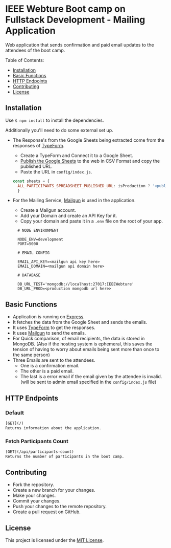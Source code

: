 # IEEE Webture Boot camp on Fullstack Development - Mailing Application

Web application that sends confirmation and paid email updates to the attendees of the boot camp.

Table of Contents:

- [Installation](#installation)
- [Basic Functions](#basic-functions)
- [HTTP Endpoints](#http-endpoints)
- [Contributing](#contributing)
- [License](#license)

## Installation

Use `$ npm install` to install the dependencies.

Additionally you'll need to do some external set up.

- The Response's from the Google Sheets being extracted come from the responses of [TypeForm](https://typeform.com).
  - Create a TypeForm and Connect it to a Google Sheet.
  - [Publish the Google Sheets](https://www.algolia.com/doc/tools/crawler/guides/enriching-extraction-with-external-data/how-to/expose-google-spreadsheet-as-csv/) to the web in CSV Format and copy the published URL.
  - Paste the URL in `config/index.js`.

  ```js
  const sheets = {
    ALL_PARTICIPANTS_SPREADSHEET_PUBLISHED_URL: isProduction ? '<public sheet link> ' : '<testing sheet link>',
    }
  ```

- For the Mailing Service, [Mailgun](https://mailgun.com) is used in the application.
  - Create a Mailgun account.
  - Add your Domain and create an API Key for it.
  - Copy your domain and paste it in a `.env` file on the root of your app.

  ```env
    # NODE ENVIRONMENT 

    NODE_ENV=development
    PORT=5000

    # EMAIL CONFIG

    EMAIL_API_KEY=<mailgun api key here>
    EMAIL_DOMAIN=<mailgun api domain here>

    # DATABASE

    DB_URL_TEST='mongodb://localhost:27017:IEEEWebture'
    DB_URL_PROD=<production mongodb url here>
  ```

## Basic Functions

- Application is running on [Express](https://expressjs.com/en/api.html).
- It fetches the data from the Google Sheet and sends the emails.
- It uses [TypeForm](https://typeform.com) to get the responses.
- It uses [Mailgun](https://mailgun.com) to send the emails.
- For Quick comparison, of email recipients, the data is stored in MongoDB. (Also if the hosting system is ephemeral, this saves the tension of having to worry about emails being sent more than once to the same person)
- Three Emails are sent to the attendees.
  - One is a confirmation email.
  - The other is a paid email.
  - The last is a error email if the email given by the attendee is invalid. (will be sent to admin email specified in the `config/index.js` file)

## HTTP Endpoints

### Default

```rest
[GET](/)
Returns information about the application.
```

### Fetch Participants Count

```rest
[GET](/api/participants-count)
Returns the number of participants in the boot camp.
```

## Contributing

- Fork the repository.
- Create a new branch for your changes.
- Make your changes.
- Commit your changes.
- Push your changes to the remote repository.
- Create a pull request on GitHub.

## License

This project is licensed under the [MIT License](/LICENSE).
